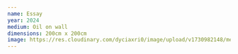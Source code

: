 ```yaml
---
name: Essay
year: 2024
medium: Oil on wall
dimensions: 200cm x 200cm
image: https://res.cloudinary.com/dyciaxri0/image/upload/v1730982148/memory/img10_xecpym.jpg
---
```

